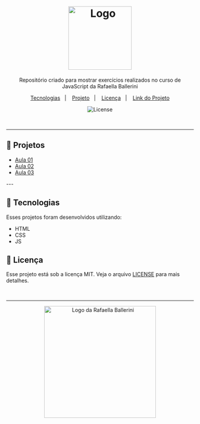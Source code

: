 <h1 align="center">
  <img alt="Logo" src="https://github.com/user-attachments/assets/9fc91351-f51e-4449-a610-b3cd6e17c6a9" width="170px">
</h1>

<p align="center">
  Repositório criado para mostrar exercícios realizados no curso de JavaScript da Rafaella Ballerini
</p>

<p align="center">
  <a href="#-tecnologias">Tecnologias</a>&nbsp;&nbsp;&nbsp;|&nbsp;&nbsp;&nbsp;
  <a href="#-projetos">Projeto</a>&nbsp;&nbsp;&nbsp;|&nbsp;&nbsp;&nbsp;
  <a href="#-licença">Licença</a>&nbsp;&nbsp;&nbsp;|&nbsp;&nbsp;&nbsp;
  <a href="#-link-do-projeto">Link do Projeto</a>
</p>

<p align="center">
  <img alt="License" src="https://img.shields.io/static/v1?label=license&message=MIT&color=0F172A&labelColor=1D4ED8">
</p>

<br>

---

## 📂 Projetos

<ul>
  <li>
    <a href="https://curso-js-ballerini-aula01.vercel.app/" target="_blank">Aula 01</a>
  </li>
  <li>
    <a href="https://curso-js-ballerini-aula01.vercel.app/" target="_blank">Aula 02</a>
  </li>
  <li>
    <a href="https://curso-js-ballerini-aula01.vercel.app/" target="_blank">Aula 03</a>
  </li>
</ul>
---

## 🚀 Tecnologias

Esses projetos foram desenvolvidos utilizando:

- HTML
- CSS
- JS

## 📝 Licença

Esse projeto está sob a licença MIT. Veja o arquivo [LICENSE](./LICENSE) para mais detalhes.

<br>

---

<p align="center">
  <img alt="Logo da Rafaella Ballerini" src="https://github.com/user-attachments/assets/7508bdf8-41d5-4365-bd24-102f718fde8a" width="300px" />
</p>
